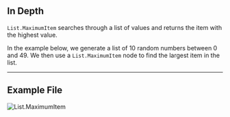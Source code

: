 ## In Depth
`List.MaximumItem` searches through a list of values and returns the item with the highest value.

In the example below, we generate a list of 10 random numbers between 0 and 49. We then use a `List.MaximumItem` node to find the largest item in the list.
___
## Example File

![List.MaximumItem](./DSCore.List.MaximumItem_img.jpg)
